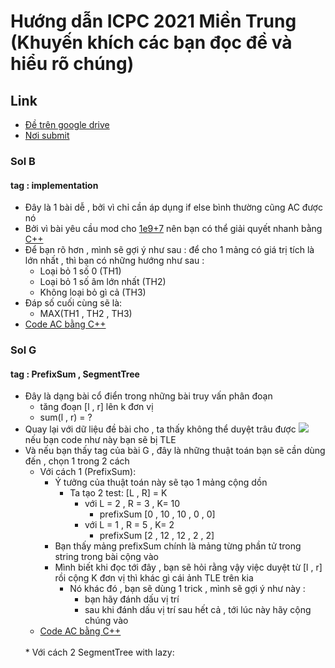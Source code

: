 ﻿# Hướng dẫn ICPC 2021 Miền Trung (Khuyến khích các bạn đọc đề và hiểu rõ chúng)

## Link
* [Đề trên google drive](https://drive.google.com/drive/folders/1VNTlFeD6VBEb2JIwNzEntjIBU6_EBA9W)
* [Nơi submit](https://oj.vnoi.info/contest/icpc21_mt)


### Sol B 
#### tag : implementation 
* Đây là 1 bài dễ , bởi vì chỉ cần áp dụng if else bình thường cũng AC được nó
* Bởi vì bài yêu cầu mod cho [1e9+7](https://www.google.com/search?q=1e9%2B7&oq=&aqs=chrome.1.69i57j6.3548j0j7&sourceid=chrome&ie=UTF-8) nên bạn có thể giải quyết nhanh bằng [C++](https://vi.wikipedia.org/wiki/C%2B%2B)
* Để bạn rõ hơn , mình sẽ gợi ý như sau : để cho 1 mảng có giá trị tích là lớn nhất , thì
bạn có những hướng như sau :
	* Loại bỏ 1 số 0 (TH1)
	* Loại bỏ 1 số âm lớn nhất (TH2)
	* Không loại bỏ gì cả (TH3) 
* Đáp số cuối cùng sẽ là:
	* MAX(TH1 , TH2 , TH3)
* [Code AC bằng C++](https://github.com/tryCod3/SOL_ICPC/blob/master/Code/B.cpp)

### Sol G
#### tag : PrefixSum , SegmentTree
* Đây là dạng bài cổ điển trong những bài truy vấn phân đoạn
	* tăng đoạn [l , r] lên k đơn vị
	* sum(l , r) = ?
* Quay lại với dữ liệu đề bài cho , ta thấy không thể duyệt trâu được <img src="https://github.com/tryCod3/SOL_ICPC/blob/master/img/TLE_G.jpg">
nếu bạn code như này bạn sẽ bị TLE
* Và nếu bạn thấy tag của bài G , đây là những thuật toán bạn sẽ cần dùng đến , chọn 1 trong 2 cách
	* Với cách 1 (PrefixSum):
		* Ý tưởng của thuật toán này sẽ tạo 1 mảng cộng dồn 
			* Ta tạo 2 test: [L , R] = K
				* với L = 2 , R = 3 , K= 10
					* prefixSum [0 , 10 , 10 , 0 , 0]
				* với L = 1 , R = 5 , K= 2	
					* prefixSum [2 , 12 , 12 , 2 , 2]
		 * Bạn thấy mảng prefixSum chính là mảng từng phần tử trong string trong bài cộng vào
		 * Mình biết khi đọc tới đây , bạn sẽ hỏi rằng vậy việc duyệt từ [l , r] rồi cộng K đơn vị
		   thì khác gì cái ảnh TLE trên kia
			* Nó khác đó , bạn sẽ dùng 1 trick , mình sẽ gợi ý như này : 
				* bạn hãy đánh dấu vị trí
				* sau khi đánh dấu vị trí sau hết cả , tới lúc này hãy cộng chúng vào 
	* [Code AC bằng C++](https://github.com/tryCod3/SOL_ICPC/blob/master/Code/G.cpp)	
	<br/>
	* Với cách 2 SegmentTree with lazy:

